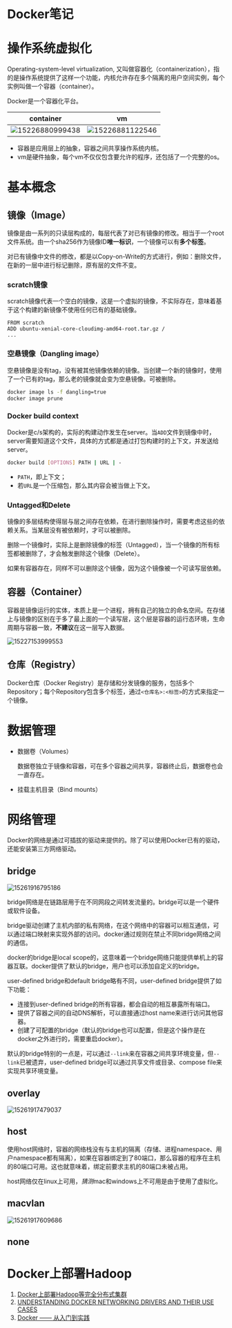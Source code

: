 # Docker笔记

# 操作系统虚拟化

Operating-system-level virtualization, 又叫做容器化（containerization），指的是操作系统提供了这样一个功能，内核允许存在多个隔离的用户空间实例，每个实例叫做一个容器（container）。

Docker是一个容器化平台。

| container | vm |
| --- | --- |
| ![15226880999438](media/15307178206294/15226880999438.png)| ![15226881122546](media/15307178206294/15226881122546.png)|

* 容器是应用层上的抽象，容器之间共享操作系统内核。
* vm是硬件抽象，每个vm不仅仅包含要允许的程序，还包括了一个完整的os。

# 基本概念

## 镜像（Image）

镜像是由一系列的只读层构成的，每层代表了对已有镜像的修改。相当于一个root文件系统。由一个sha256作为镜像ID**唯一标识**，一个镜像可以有**多个标签**。

对已有镜像中文件的修改，都是以Copy-on-Write的方式进行，例如：删除文件，在新的一层中进行标记删除，原有层的文件不变。

### scratch镜像

scratch镜像代表一个空白的镜像，这是一个虚拟的镜像，不实际存在，意味着基于这个构建的新镜像不使用任何已有的基础镜像。

```
FROM scratch
ADD ubuntu-xenial-core-cloudimg-amd64-root.tar.gz /
...
```

### 空悬镜像（Dangling image）

空悬镜像是没有tag，没有被其他镜像依赖的镜像。当创建一个新的镜像时，使用了一个已有的tag，那么老的镜像就会变为空悬镜像。可被删除。

```bash
docker image ls -f dangling=true
docker image prune
```

### Docker build context

Docker是c/s架构的，实际的构建动作发生在server。当`ADD`文件到镜像中时，server需要知道这个文件，具体的方式都是通过打包构建时的上下文，并发送给server。

```bash
docker build [OPTIONS] PATH | URL | -
```

* `PATH`，即上下文；
* 若`URL`是一个压缩包，那么其内容会被当做上下文。

### Untagged和Delete

镜像的多层结构使得层与层之间存在依赖，在进行删除操作时，需要考虑这些的依赖关系。当某层没有被依赖时，才可以被删除。

删除一个镜像时，实际上是删除镜像的标签（Untagged），当一个镜像的所有标签都被删除了，才会触发删除这个镜像（Delete）。

如果有容器存在，同样不可以删除这个镜像，因为这个镜像被一个可读写层依赖。

## 容器（Container）

容器是镜像运行的实体，本质上是一个进程，拥有自己的独立的命名空间。在存储上与镜像的区别在于多了最上面的一个读写层，这个层是容器的运行态环境，生命周期与容器一致，**不建议**在这一层写入数据。

![15227153999553](media/15307178206294/15227153999553.jpg)

## 仓库（Registry）

Docker仓库（Docker Registry）是存储和分发镜像的服务，包括多个Repository；每个Repository包含多个标签，通过`<仓库名>:<标签>`的方式来指定一个镜像。

# 数据管理

* 数据卷（Volumes）
    
    数据卷独立于镜像和容器，可在多个容器之间共享，容器终止后，数据卷也会一直存在。
    
* 挂载主机目录（Bind mounts）

# 网络管理

Docker的网络是通过可插拔的驱动来提供的。除了可以使用Docker已有的驱动，还能安装第三方网络驱动。

## bridge

![15261916795186](media/15307178206294/15261916795186.jpg)

bridge网络是在链路层用于在不同网段之间转发流量的。bridge可以是一个硬件或软件设备。

bridge驱动创建了主机内部的私有网络，在这个网络中的容器可以相互通信，可以通过端口映射来实现外部的访问。docker通过规则在禁止不同bridge网络之间的通信。

docker的bridge是local scope的，这意味着一个bridge网络只能提供单机上的容器互联。docker提供了默认的bridge，用户也可以添加自定义的bridge。

user-defined bridge和default bridge略有不同，user-defined bridge提供了如下功能：

* 连接到user-defined bridge的所有容器，都会自动的相互暴露所有端口。
* 提供了容器之间的自动DNS解析，可以直接通过host name来进行访问其他容器。
* 创建了可配置的bridge（默认的bridge也可以配置，但是这个操作是在docker之外进行的，需要重启docker）。

默认的bridge特别的一点是，可以通过`--link`来在容器之间共享环境变量，但`--link`已被遗弃，user-defined bridge可以通过共享文件或目录、compose file来实现共享环境变量。

## overlay

![15261917479037](media/15307178206294/15261917479037.jpg)

## host

使用host网络时，容器的网络栈没有与主机的隔离（存储、进程namespace、用户namespace都有隔离），如果在容器绑定到了80端口，那么容器的程序在主机的80端口可用。这也就意味着，绑定前要求主机的80端口未被占用。

host网络仅在linux上可用，*猜测*mac和windows上不可用是由于使用了虚拟化。

## macvlan

![15261917609686](media/15307178206294/15261917609686.jpg)

## none

# Docker上部署Hadoop

1. [Docker上部署Hadoop等完全分布式集群](https://flat2010.github.io/2017/08/12/Docker%E4%B8%8A%E9%83%A8%E7%BD%B2Hadoop%E7%AD%89%E5%AE%8C%E5%85%A8%E5%88%86%E5%B8%83%E5%BC%8F%E9%9B%86%E7%BE%A4/)
2. [UNDERSTANDING DOCKER NETWORKING DRIVERS AND THEIR USE CASES](https://blog.docker.com/2016/12/understanding-docker-networking-drivers-use-cases/)
3. [Docker —— 从入门到实践](https://yeasy.gitbooks.io/docker_practice/)

